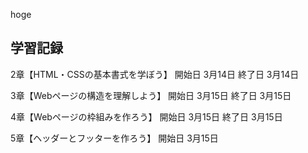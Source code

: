 hoge

## 学習記録

2章【HTML・CSSの基本書式を学ぼう】
開始日 3月14日
終了日 3月14日

3章【Webページの構造を理解しよう】
開始日 3月15日
終了日 3月15日

4章【Webページの枠組みを作ろう】
開始日 3月15日
終了日 3月15日

5章【ヘッダーとフッターを作ろう】
開始日 3月15日